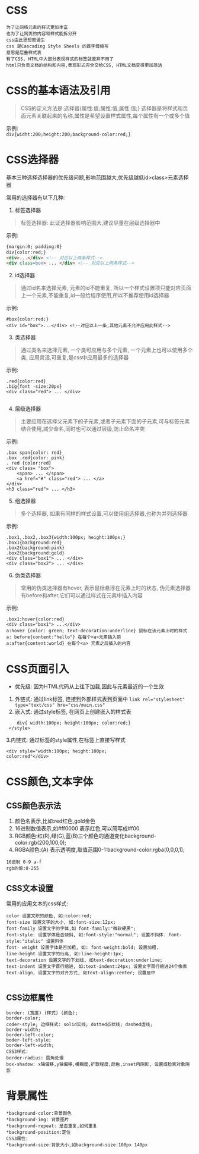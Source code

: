 # CSS
``` 
为了让网络元素的样式更加丰富
也为了让网页的内容和样式能拆分开
css由此思想而诞生
css 是Cascading Style Sheels 的首字母缩写
意思是层叠样式表
有了CSS, HTML中大部分表现样式的标签就废弃不用了
html只负责文档的结构和内容,表现形式完全交给CSS, HTML文档变得更加简洁
```

# CSS的基本语法及引用
>CSS的定义方法是:选择器{属性:值;属性:值;属性:值;}   选择器是将样式和页面元素关联起来的名称,属性是希望设置样式属性,每个属性有一个或多个值

示例:  
```div{widht:200;height:200;background-color:red;}```

# CSS选择器

基本三种选择选择器的优先级问题,影响范围越大,优先级越低id>class>元素选择器

常用的选择器有以下几种:
1. 标签选择器
> 标签选择器: 此证选择器影响范围大,建议尽量在层级选择器中 

示例:
``` html
{margin:0; padding:0}
div{color:red;}
<div>...</div> <!-- 对应以上两条样式-->
<div class=box> ... </div> <!-- 对应以上两条样式-->
```
2. id选择器
> 通过id名来选择元素, 元素的id不能重复, 所以一个样式设置项只能对应页面上一个元素,不能重复,id一般给程序使用,所以不推荐使用id选择器

示例:
```
#box{color:red;}
<div id="box">...</div> <!--对应以上一条,其他元素不允许应用此样式-->

```
3. 类选择器
> 通过类名来选择元素, 一个类可应用与多个元素, 一个元素上也可以使用多个类, 应用灵活,可重复,是css中应用最多的选择器

示例:
```
.red{color:red}
.big{font -size:20px}
<div class="red"> ... </div>


```
4. 层级选择器
> 主要应用在选择父元素下的子元素,或者子元素下面的子元素,可与标签元素结合使用,减少命名,同时也可以通过层级,防止命名冲突

示例:  
```
.box span{color: red}
.box .red{color: pink}
. red {color:red}
<div class= "box">
    <span> ... </span>
    <a href="#" class="red"> ... </a>
</div>
<h3 class="red"> ... </h3>

```
5. 组选择器
> 多个选择器, 如果有同样的样式设置,可以使用组选择器,也称为并列选择器

示例:  
```
.box1,.box2,.box3{width:100px; height:100px;}
.box1{background:red}
.box2{background:pink}
.box2{background:gold}
<div class="box1"> ... </div>
<div class="box2"> ... </div>

```
6. 伪类选择器
> 常用的伪类选择器有hover, 表示鼠标悬浮在元素上时的状态, 伪元素选择器有before和after,它们可以通过样式在元素中插入内容

示例:
```
.box1:hover{color:red}
<div class="box1"> ...</div>
a:hover {color: green; text-decoration:underline} 鼠标在该元素上时的样式 
a: before{content:"hello"} 在每个<a>元素插入前
a:after{content:world} 在每个<a> 元素之后插入的内容

```
# CSS页面引入
- 优先级:
    因为HTML代码从上往下加载,因此与元素最近的一个生效
1. 外链式: 通过link标签, 连接到外部样式表到页面中
`link rel="stylesheet" type="text/css" hre="css/main.css"`
2. 嵌入式: 通过style标签, 在网页上创建嵌入的样式表
```<style type="text/css">
    div{ width:100px; height:100px; color:red;}
 </style>
 ```

3.内链式: 通过标签的style属性,在标签上直接写样式
 ```
 <div style="width:100px; height:100px;
 color:red"</div>
 ```
 # CSS颜色,文本字体
 
 ## CSS颜色表示法
 1. 颜色名表示,比如:red红色,gold金色
 2. 16进制数值表示,如#ff0000 表示红色,可以简写成#f00
 3. RGB颜色:红(R),绿(G),蓝(B)三个颜色的通道变化background-color:rgb(200,100,0);
 4. RGBA颜色:(A) 表示透明度,取值范围0-1:background-color:rgba(0,0,0,1); 
 ```
 16进制 0-9 a-f
 rgb的值:0-255
```

## CSS文本设置
常用的应用文本的css样式:
```
color 设置文职的颜色, 如:color:red;
font-size 设置文字的大小, 如:font-size:12px;
font-family 设置文字的字体,如 font-family:"微软硬黑";
font-style: 设置字体是否倾斜, 如:font-style:"normal"; 设置不斜体. font-style:"italic" 设置斜体
font- weight 设置字体是否加粗, 如: font-weight:bold; 设置加粗. 
line-height 设置文字的行高, 如:line-height:1px;
text-decoration 设置文字的下划线, 如text-decoration:underline;
text-indent 设置文字首行缩进, 如:text-indent:24px; 设置文字首行缩进24个像素
text-align, 设置文字的对齐方式, 如text-align:center; 设置居中


```

## CSS边框属性
```
border: (宽度) (样式) (颜色);
border-color;
coder-style; 边框样式: solid实线; dotted点状线; dashed虚线;
border-width;
border-left-color;
boder-left-style;
border-left-width;
CSS3样式:
border-radius: 圆角处理
box-shadow: x轴偏移,y轴偏移,模糊度,扩散程度,颜色,inset内阴影, 设置或检索对象阴影
```

# 背景属性
```
*background-color:背景颜色
*background-img: 背景图片
*background-repeat: 是否重复,如何重复
*background-position:定位
CSS3属性:
*background-size:背景大小,如background-size:100px 140px
```